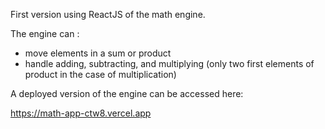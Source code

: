 First version using ReactJS of the math engine.

The engine can :
- move elements in a sum or product
- handle adding, subtracting, and multiplying (only two first elements of product in the case of multiplication)

A deployed version of the engine can be accessed here:

https://math-app-ctw8.vercel.app
